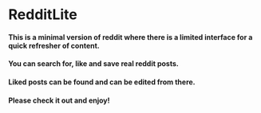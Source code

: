 # RedditLite
#### This is a minimal version of reddit where there is a limited interface for a quick refresher of content.
#### You can search for, like and save real reddit posts.
#### Liked posts can be found and can be edited from there.
#### Please check it out and enjoy!
